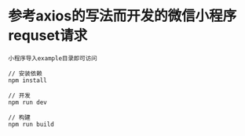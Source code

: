 # 参考axios的写法而开发的微信小程序requset请求

```
小程序导入example目录即可访问
```

```
// 安装依赖
npm install

// 开发
npm run dev

// 构建
npm run build
```